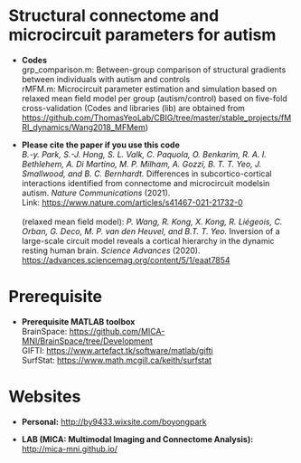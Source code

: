 # Structural connectome and microcircuit parameters for autism

* **Codes** \
grp_comparison.m: Between-group comparison of structural gradients between individuals with autism and controls \
rMFM.m: Microcircuit parameter estimation and simulation based on relaxed mean field model per group (autism/control) based on five-fold cross-validation (Codes and libraries (lib) are obtained from https://github.com/ThomasYeoLab/CBIG/tree/master/stable_projects/fMRI_dynamics/Wang2018_MFMem)


* **Please cite the paper if you use this code** \
*B.-y. Park, S.-J. Hong, S. L. Valk, C. Paquola, O. Benkarim, R. A. I. Bethlehem, A. Di Martino, M. P. Milham, A. Gozzi, B. T. T. Yeo, J. Smallwood,  and B. C. Bernhardt.* Differences in subcortico-cortical interactions identified from connectome and microcircuit modelsin autism. *Nature Communications* (2021). \
Link: https://www.nature.com/articles/s41467-021-21732-0 \
\
(relaxed mean field model): *P. Wang, R. Kong, X. Kong, R. Liégeois, C. Orban, G. Deco, M. P. van den Heuvel, and B.T. T. Yeo.* Inversion of a large-scale circuit model reveals a cortical hierarchy in the dynamic resting human brain. *Science Advances* (2020). \
https://advances.sciencemag.org/content/5/1/eaat7854


# Prerequisite
* **Prerequisite MATLAB toolbox** \
BrainSpace: https://github.com/MICA-MNI/BrainSpace/tree/Development \
GIFTI: https://www.artefact.tk/software/matlab/gifti \
SurfStat: https://www.math.mcgill.ca/keith/surfstat


# Websites

* **Personal:** http://by9433.wixsite.com/boyongpark 

* **LAB (MICA: Multimodal Imaging and Connectome Analysis):** http://mica-mni.github.io/
